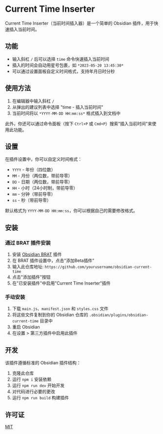 # Current Time Inserter

Current Time Inserter（当前时间插入器）是一个简单的 Obsidian 插件，用于快速插入当前时间。

## 功能

- 输入斜杠 `/` 后可以选择 `time` 命令快速插入当前时间
- 插入的时间会自动用星号包裹，如 `*2023-05-20 13:45:30*`
- 可以通过设置面板自定义时间格式，支持年月日时分秒

## 使用方法

1. 在编辑器中输入斜杠 `/`
2. 从弹出的建议列表中选择 "time - 插入当前时间"
3. 当前时间将以 `*YYYY-MM-DD HH:mm:ss*` 格式插入到文档中

此外，你还可以通过命令面板（按下 `Ctrl+P` 或 `Cmd+P`）搜索"插入当前时间"来使用此功能。

## 设置

在插件设置中，你可以自定义时间格式：

- `YYYY` - 年份（四位数）
- `MM` - 月份（两位数，带前导零）
- `DD` - 日期（两位数，带前导零）
- `HH` - 小时（24小时制，带前导零）
- `mm` - 分钟（带前导零）
- `ss` - 秒（带前导零）

默认格式为 `YYYY-MM-DD HH:mm:ss`，你可以根据自己的需要修改格式。

## 安装

### 通过 BRAT 插件安装

1. 安装 [Obsidian BRAT](https://github.com/TfTHacker/obsidian42-brat) 插件
2. 在 BRAT 插件设置中，点击"添加Beta插件"
3. 输入此仓库地址: `https://github.com/yourusername/obsidian-current-time`
4. 点击"添加插件"按钮
5. 在"已安装插件"中启用"Current Time Inserter"插件

### 手动安装

1. 下载 `main.js`、`manifest.json` 和 `styles.css` 文件
2. 将这些文件复制到你的 Obsidian 仓库的 `.obsidian/plugins/obsidian-current-time` 目录中
3. 重启 Obsidian
4. 在设置 > 第三方插件中启用此插件

## 开发

该插件遵循标准的 Obsidian 插件结构：

1. 克隆此仓库
2. 运行 `npm i` 安装依赖
3. 运行 `npm run dev` 开始开发
4. 对代码进行必要的更改
5. 运行 `npm run build` 构建插件

## 许可证

[MIT](LICENSE)

